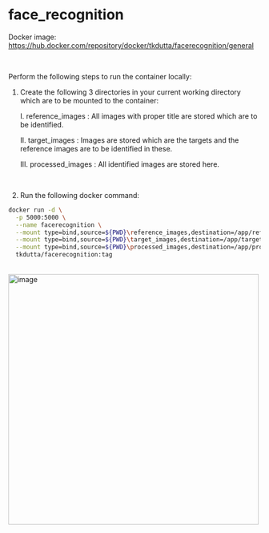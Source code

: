 # face_recognition

Docker image: https://hub.docker.com/repository/docker/tkdutta/facerecognition/general

<br>

Perform the following steps to run the container locally:

1. Create the following 3 directories in your current working directory which are to be mounted to the container:

   I. reference_images : All images with proper title are stored which are to be identified.

   II. target_images : Images are stored which are the targets and the reference images are to be identified in these.

   III. processed_images : All identified images are stored here.

   <br>

3. Run the following docker command:

   
```bash
docker run -d \
  -p 5000:5000 \
  --name facerecognition \
  --mount type=bind,source=${PWD}\reference_images,destination=/app/reference_images \
  --mount type=bind,source=${PWD}\target_images,destination=/app/target_images \
  --mount type=bind,source=${PWD}\processed_images,destination=/app/processed_images \
  tkdutta/facerecognition:tag
```

<br>

<img width="500" alt="image" src="https://github.com/user-attachments/assets/02ae7f7e-d10c-4e75-ab4b-c99e035f8dfe" />
